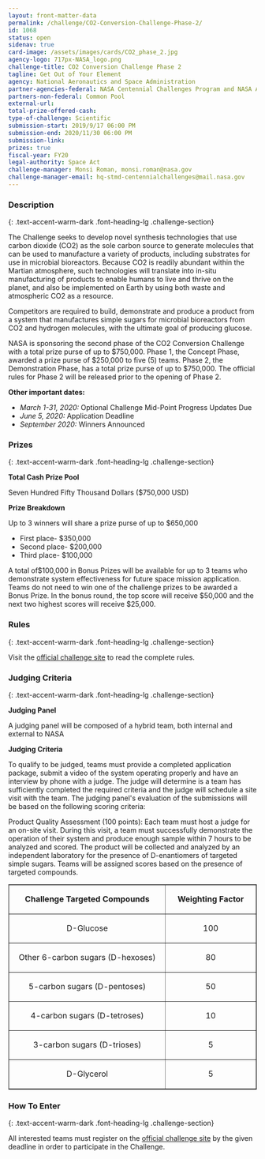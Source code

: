 ```yaml
---
layout: front-matter-data
permalink: /challenge/CO2-Conversion-Challenge-Phase-2/
id: 1068
status: open
sidenav: true
card-image: /assets/images/cards/CO2_phase_2.jpg
agency-logo: 717px-NASA_logo.png
challenge-title: CO2 Conversion Challenge Phase 2
tagline: Get Out of Your Element
agency: National Aeronautics and Space Administration
partner-agencies-federal: NASA Centennial Challenges Program and NASA Ames Research Center
partners-non-federal: Common Pool
external-url:
total-prize-offered-cash:
type-of-challenge: Scientific
submission-start: 2019/9/17 06:00 PM 
submission-end: 2020/11/30 06:00 PM 
submission-link:  
prizes: true
fiscal-year: FY20
legal-authority: Space Act
challenge-manager: Monsi Roman, monsi.roman@nasa.gov
challenge-manager-email: hq-stmd-centennialchallenges@mail.nasa.gov
---
```




<!-- Description start -->
### Description
{: .text-accent-warm-dark .font-heading-lg .challenge-section}

<p>The Challenge seeks to develop novel synthesis technologies that use carbon dioxide (CO2) as the sole carbon source to generate molecules that can be used to manufacture a variety of products, including substrates for use in microbial bioreactors. Because CO2 is readily abundant within the Martian atmosphere, such technologies will translate into in-situ manufacturing of products to enable humans to live and thrive on the planet, and also be implemented on Earth by using both waste and atmospheric CO2 as a resource.</p>
<p>Competitors are required to build, demonstrate and produce a product from a system that manufactures simple sugars for microbial bioreactors from CO2 and hydrogen molecules, with the ultimate goal of producing glucose.</p>
<p>NASA is sponsoring the second phase of the CO2 Conversion Challenge with a total prize purse of up to $750,000. Phase 1, the Concept Phase, awarded a prize purse of $250,000 to five (5) teams. Phase 2, the Demonstration Phase, has a total prize purse of up to $750,000. The official rules for Phase 2 will be released prior to the opening of Phase 2.</p>
<p><strong>Other important dates:</strong></p>
<ul>
<li><em>March 1-31, 2020:</em> Optional Challenge Mid-Point Progress Updates Due</li>
<li><em>June 5, 2020:</em> Application Deadline</li>
<li><em>September 2020:</em> Winners Announced</li>
</ul>

<!-- Prizes start -->
### Prizes
{: .text-accent-warm-dark .font-heading-lg .challenge-section}

<p><strong>Total Cash Prize Pool</strong></p>
<p>Seven Hundred Fifty Thousand Dollars ($750,000 USD)</p>
<p><strong>Prize Breakdown</strong></p>
<p>Up to 3 winners will share a prize purse of up to $650,000</p>
<ul>
<li>First place- $350,000</li>
<li>Second place- $200,000</li>
<li>Third place- $100,000</li>
</ul>
<p>A total of$100,000 in Bonus Prizes will be available for up to 3 teams who demonstrate system effectiveness for future space mission application. Teams do not need to win one of the challenge prizes to be awarded a Bonus Prize. In the bonus round, the top score will receive $50,000 and the next two highest scores will receive $25,000.</p>

<!-- Rules start -->
### Rules 
{: .text-accent-warm-dark .font-heading-lg .challenge-section}

<p>Visit the <a href="https://www.co2conversionchallenge.org/" target="_blank" rel="noopener">official challenge site</a> to read the complete rules.</p>

<!-- Judging start -->
### Judging Criteria
{: .text-accent-warm-dark .font-heading-lg .challenge-section}

<p><strong>Judging Panel</strong></p>
<p>A judging panel will be composed of a hybrid team, both internal and external to NASA</p>
<p><strong>Judging Criteria</strong></p>
<p>To qualify to be judged, teams must provide a completed application package, submit a video of the system operating properly and have an interview by phone with a judge. The judge will determine is a team has sufficiently completed the required criteria and the judge will schedule a site visit with the team. The judging panel's evaluation of the submissions will be based on the following scoring criteria:</p>
<p>Product Quality Assessment (100 points): Each team must host a judge for an on-site visit. During this visit, a team must successfully demonstrate the operation of their system and produce enough sample within 7 hours to be analyzed and scored. The product will be collected and analyzed by an independent laboratory for the presence of D-enantiomers of targeted simple sugars. Teams will be assigned scores based on the presence of targeted compounds.</p>
<table border="1" width="0">
<tbody>
<tr>
<td style="text-align: center;" width="419">
<p style="text-align: center;"><strong>Challenge Targeted Compounds</strong></p>
</td>
<td width="217">
<p style="text-align: center;"><strong>Weighting Factor</strong></p>
</td>
</tr>
<tr>
<td style="text-align: center;" width="419">
<p>D-Glucose</p>
</td>
<td width="217">
<p style="text-align: center;">100</p>
</td>
</tr>
<tr>
<td style="text-align: center;" width="419">
<p>Other 6-carbon sugars (D-hexoses)</p>
</td>
<td width="217">
<p style="text-align: center;">80</p>
</td>
</tr>
<tr>
<td style="text-align: center;" width="419">
<p>5-carbon sugars (D-pentoses)</p>
</td>
<td width="217">
<p style="text-align: center;">50</p>
</td>
</tr>
<tr>
<td style="text-align: center;" width="419">
<p>4-carbon sugars (D-tetroses)</p>
</td>
<td width="217">
<p style="text-align: center;">10</p>
</td>
</tr>
<tr>
<td style="text-align: center;" width="419">
<p>3-carbon sugars (D-trioses)</p>
</td>
<td width="217">
<p style="text-align: center;">5</p>
</td>
</tr>
<tr>
<td style="text-align: center;" width="419">
<p>D-Glycerol</p>
</td>
<td width="217">
<p style="text-align: center;">5</p>
</td>
</tr>
</tbody>
</table>

<!--  How To Enter start -->
### How To Enter
{: .text-accent-warm-dark .font-heading-lg .challenge-section}

<p>All interested teams must register on the <a href="https://www.co2conversionchallenge.org/" target="_blank" rel="noopener">official challenge site</a> by the given deadline in order to participate in the Challenge.</p>
